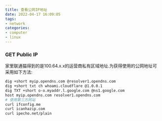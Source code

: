 ```yaml
---
title: 查看公网IP地址
date: 2022-04-17 16:09:05
tags:
- network
categories: 
- computer
- linux
---
```

### GET Public IP
  家里联通猫得到的是100.64.x.x的运营商私有区域地址.为获得使用的公网地址可采用如下方法:
```bash
dig +short myip.opendns.com @resolver1.opendns.com
dig +short txt ch whoami.cloudflare @1.0.0.1
dig TXT +short o-o.myaddr.l.google.com @ns1.google.com
host myip.opendns.com resolver1.opendns.com
# 使用第三方网站
curl ifconfig.me
curl icanhazip.com
curl ipecho.net/plain
```
